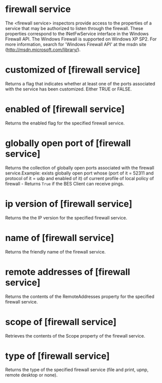 # firewall service

The &lt;firewall service&gt; inspectors provide access to the properties of a service that may be authorized to listen through the firewall. These properties correspond to the INetFwService interface in the Windows Firewall API. The Windows Firewall is supported on Windows XP SP2. For more information, search for &#39;Windows Firewall API&#39; at the msdn site (http://msdn.microsoft.com/library/).

# customized of [firewall service]

Returns a flag that indicates whether at least one of the ports associated with the service has been customized. Either TRUE or FALSE.

# enabled of [firewall service]

Returns the enabled flag for the specified firewall service.

# globally open port of [firewall service]

Returns the collection of globally open ports associated with the firewall service.Example: exists globally open port whose (port of it = 52311 and protocol of it = udp and enabled of it) of current profile of local policy of firewall - Returns `True` if the BES Client can receive pings.

# ip version of [firewall service]

Returns the the IP version for the specified firewall service.

# name of [firewall service]

Returns the friendly name of the firewall service.

# remote addresses of [firewall service]

Returns the contents of the RemoteAddresses property for the specified firewall service.

# scope of [firewall service]

Retrieves the contents of the Scope property of the firewall service.

# type of [firewall service]

Returns the type of the specified firewall service (file and print, upnp, remote desktop or none).
